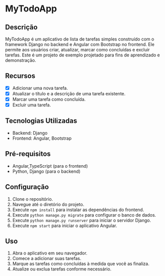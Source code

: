 # MyTodoApp

## Descrição
MyTodoApp é um aplicativo de lista de tarefas simples construído com o framework Django no backend e Angular com Bootstrap no frontend. Ele permite aos usuários criar, atualizar, marcar como concluídas e excluir tarefas. Este é um projeto de exemplo projetado para fins de aprendizado e demonstração.



## Recursos
- [x] Adicionar uma nova tarefa.
- [x] Atualizar o título e a descrição de uma tarefa existente.
- [x] Marcar uma tarefa como concluída.
- [x] Excluir uma tarefa.

## Tecnologias Utilizadas
- Backend: Django
- Frontend: Angular, Bootstrap

## Pré-requisitos
- Angular,TypeScript (para o frontend)
- Python, Django (para o backend)

## Configuração
1. Clone o repositório.
2. Navegue até o diretório do projeto.
3. Execute `npm install` para instalar as dependências do frontend.
4. Execute `python manage.py migrate` para configurar o banco de dados.
5. Execute `python manage.py runserver` para iniciar o servidor Django.
6. Execute `npm start` para iniciar o aplicativo Angular.

## Uso
1. Abra o aplicativo em seu navegador.
2. Comece a adicionar suas tarefas.
3. Marque as tarefas como concluídas à medida que você as finaliza.
4. Atualize ou exclua tarefas conforme necessário.

